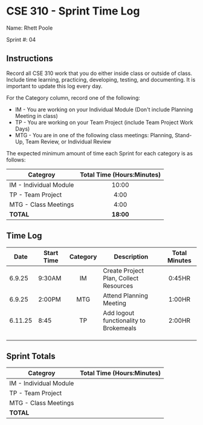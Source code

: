 # CSE 310 - Sprint Time Log

Name: Rhett Poole

Sprint #: 04

## Instructions

Record all CSE 310 work that you do either inside class or outside of class.  Include time learning, practicing, developing, testing, and documenting.  It is important to update this log every day.

For the Category column, record one of the following:
* IM - You are working on your Individual Module (Don't include Planning Meeting in class)
* TP - You are working on your Team Project (include Team Project Work Days)
* MTG - You are in one of the following class meetings: Planning, Stand-Up, Team Review, or Individual Review

The expected minimum amount of time each Sprint for each category is as follows:

|Categroy                       |Total Time (Hours:Minutes)|
|-------------------------------|:------------------------:|
|IM - Individual Module         |          10:00           |
|TP - Team Project              |           4:00           |
|MTG - Class Meetings           |           4:00           |
|**TOTAL**                      |        **18:00**         |

## Time Log

|Date      |Start Time|Category|Description                                 |Total Minutes|
|----------|----------|:------:|--------------------------------------------|:-----------:|
|6.9.25    |9:30AM    |IM      |Create Project Plan, Collect Resources      |0:45HR       |
|6.9.25    |2:00PM    |MTG     |Attend Planning Meeting                     |1:00HR       |
|6.11.25   |8:45      |TP      |Add logout functionality to Brokemeals      |2:00HR       |
|          |          |        |                                            |             |
|          |          |        |                                            |             |
|          |          |        |                                            |             |


## Sprint Totals

|Categroy                       |Total Time (Hours:Minutes)|
|-------------------------------|:------------------------:|
|IM - Individual Module         |                          |
|TP - Team Project              |                          |
|MTG - Class Meetings           |                          |
|**TOTAL**                      |                          |
